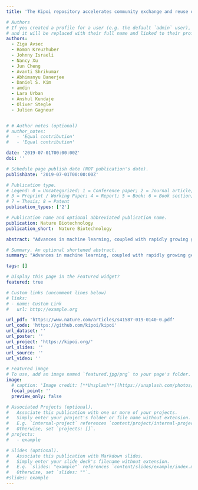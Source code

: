 ```yaml
---
title: 'The Kipoi repository accelerates community exchange and reuse of predictive models for genomics'

# Authors
# If you created a profile for a user (e.g. the default `admin` user), write the username (folder name) here
# and it will be replaced with their full name and linked to their profile.
authors:
  - Ziga Avsec
  - Roman Kreuzhuber
  - Johnny Israeli
  - Nancy Xu
  - Jun Cheng
  - Avanti Shrikumar
  - Abhimanyu Banerjee
  - Daniel S. Kim
  - amdin
  - Lara Urban
  - Anshul Kundaje
  - Oliver Stegle
  - Julien Gagneur 


# # Author notes (optional)
# author_notes:
#   - 'Equal contribution'
#   - 'Equal contribution'

date: '2019-07-01T00:00:00Z'
doi: ''

# Schedule page publish date (NOT publication's date).
publishDate: '2019-07-01T00:00:00Z'

# Publication type.
# Legend: 0 = Uncategorized; 1 = Conference paper; 2 = Journal article;
# 3 = Preprint / Working Paper; 4 = Report; 5 = Book; 6 = Book section;
# 7 = Thesis; 8 = Patent
publication_types: ['2']

# Publication name and optional abbreviated publication name.
publication: Nature Biotechnology
publication_short:  Nature Biotechnology

abstract: "Advances in machine learning, coupled with rapidly growing genome sequencing and molecular profiling datasets, are catalyzing progress in genomics1. In particular, predictive machine learning models, which are mathematical functions trained to map input data to output values, have found widespread usage. Prominent examples include calling variants from whole-genome sequencing data2,3, estimating CRISPR guide activity4,5 and predicting molecular phenotypes, including transcription factor binding, chromatin accessibility and splicing efficiency, from DNA sequence1,6,7,8,9,10,11. Once trained, these models can be probed in silico to infer quantitative relationships between diverse genomic data modalities, enabling several key applications such as the interpretation of functional genetic variants and rational design of synthetic genes."

# Summary. An optional shortened abstract.
summary: "Advances in machine learning, coupled with rapidly growing genome sequencing and molecular profiling datasets, are catalyzing progress in genomics1. In particular, predictive machine learning models, which are mathematical functions trained to map input data to output values, have found widespread usage. Prominent examples include calling variants from whole-genome sequencing data2,3, estimating CRISPR guide activity4,5 and predicting molecular phenotypes, including transcription factor binding, chromatin accessibility and splicing efficiency, from DNA sequence1,6,7,8,9,10,11. Once trained, these models can be probed in silico to infer quantitative relationships between diverse genomic data modalities, enabling several key applications such as the interpretation of functional genetic variants and rational design of synthetic genes."

tags: []

# Display this page in the Featured widget?
featured: true

# Custom links (uncomment lines below)
# links:
# - name: Custom Link
#   url: http://example.org

url_pdf: 'https://www.nature.com/articles/s41587-019-0140-0.pdf'
url_code: 'https://github.com/kipoi/kipoi'
url_dataset: ''
url_poster: ''
url_project: 'https://kipoi.org/'
url_slides: ''
url_source: ''
url_video: ''

# Featured image
# To use, add an image named `featured.jpg/png` to your page's folder.
image:
  # caption: 'Image credit: [**Unsplash**](https://unsplash.com/photos/pLCdAaMFLTE)'
  focal_point: ''
  preview_only: false

# Associated Projects (optional).
#   Associate this publication with one or more of your projects.
#   Simply enter your project's folder or file name without extension.
#   E.g. `internal-project` references `content/project/internal-project/index.md`.
#   Otherwise, set `projects: []`.
# projects:
#   - example

# Slides (optional).
#   Associate this publication with Markdown slides.
#   Simply enter your slide deck's filename without extension.
#   E.g. `slides: "example"` references `content/slides/example/index.md`.
#   Otherwise, set `slides: ""`.
#slides: example
---
```


<!-- {{% callout note %}}
Click the _Cite_ button above to demo the feature to enable visitors to import publication metadata into their reference management software.
{{% /callout %}}

{{% callout note %}}
Create your slides in Markdown - click the _Slides_ button to check out the example.
{{% /callout %}}

Supplementary notes can be added here, including [code, math, and images](https://wowchemy.com/docs/writing-markdown-latex/).
 -->